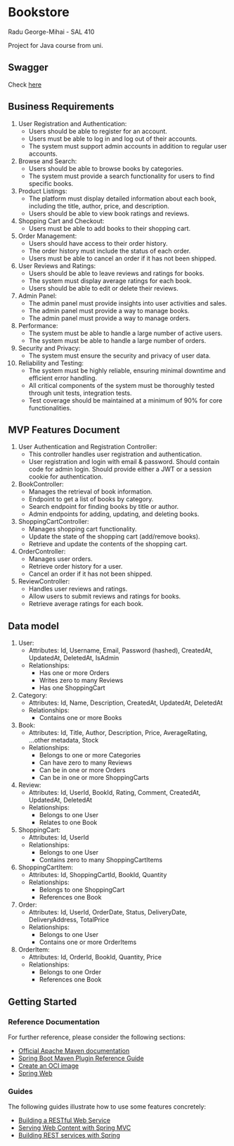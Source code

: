 # Bookstore

Radu George-Mihai - SAL 410

Project for Java course from uni.

## Swagger

Check [here](http://localhost:8080/swagger-ui/index.html#/)

## Business Requirements

1. User Registration and Authentication:
   - Users should be able to register for an account.
   - Users must be able to log in and log out of their accounts.
   - The system must support admin accounts in addition to regular user accounts.
2. Browse and Search:
   - Users should be able to browse books by categories.
   - The system must provide a search functionality for users to find specific books.
3. Product Listings:
   - The platform must display detailed information about each book, including the title, author, price, and description.
   - Users should be able to view book ratings and reviews.
4. Shopping Cart and Checkout:
   - Users must be able to add books to their shopping cart.
5. Order Management:
   - Users should have access to their order history.
   - The order history must include the status of each order.
   - Users must be able to cancel an order if it has not been shipped.
6. User Reviews and Ratings:
   - Users should be able to leave reviews and ratings for books.
   - The system must display average ratings for each book.
   - Users should be able to edit or delete their reviews.
7. Admin Panel:
   - The admin panel must provide insights into user activities and sales.
   - The admin panel must provide a way to manage books.
   - The admin panel must provide a way to manage orders.
8. Performance:
    - The system must be able to handle a large number of active users.
    - The system must be able to handle a large number of orders.
9. Security and Privacy:
    - The system must ensure the security and privacy of user data.
10. Reliability and Testing:
    - The system must be highly reliable, ensuring minimal downtime and efficient error handling. 
    - All critical components of the system must be thoroughly tested through unit tests, integration tests. 
    - Test coverage should be maintained at a minimum of 90% for core functionalities. 

## MVP Features Document

1. User Authentication and Registration Controller:
   - This controller handles user registration and authentication.
   - User registration and login with email & password. Should contain code for admin login. Should provide either a JWT or a session cookie for authentication.
2. BookController:
   - Manages the retrieval of book information. 
   - Endpoint to get a list of books by category. 
   - Search endpoint for finding books by title or author.
   - Admin endpoints for adding, updating, and deleting books.
3. ShoppingCartController:
   - Manages shopping cart functionality. 
   - Update the state of the shopping cart (add/remove books). 
   - Retrieve and update the contents of the shopping cart.
4. OrderController:
   - Manages user orders. 
   - Retrieve order history for a user.
   - Cancel an order if it has not been shipped.
5. ReviewController:
   - Handles user reviews and ratings. 
   - Allow users to submit reviews and ratings for books. 
   - Retrieve average ratings for each book.

## Data model

1. User:
   - Attributes: Id, Username, Email, Password (hashed), CreatedAt, UpdatedAt, DeletedAt, IsAdmin 
   - Relationships:
     - Has one or more Orders
     - Writes zero to many Reviews
     - Has one ShoppingCart
2. Category:
   - Attributes: Id, Name, Description, CreatedAt, UpdatedAt, DeletedAt
   - Relationships:
     - Contains one or more Books
3. Book:
   - Attributes: Id, Title, Author, Description, Price, AverageRating, ...other metadata, Stock
   - Relationships: 
     - Belongs to one or more Categories
     - Can have zero to many Reviews
     - Can be in one or more Orders
     - Can be in one or more ShoppingCarts
4. Review:
   - Attributes: Id, UserId, BookId, Rating, Comment, CreatedAt, UpdatedAt, DeletedAt
   - Relationships:
     - Belongs to one User 
     - Relates to one Book
5. ShoppingCart:
   - Attributes: Id, UserId 
   - Relationships:
     - Belongs to one User
     - Contains zero to many ShoppingCartItems
6. ShoppingCartItem:
   - Attributes: Id, ShoppingCartId, BookId, Quantity 
   - Relationships:
     - Belongs to one ShoppingCart
     - References one Book 
7. Order:
   - Attributes: Id, UserId, OrderDate, Status, DeliveryDate, DeliveryAddress, TotalPrice
   - Relationships:
     - Belongs to one User
     - Contains one or more OrderItems
8. OrderItem:
    - Attributes: Id, OrderId, BookId, Quantity, Price
    - Relationships:
      - Belongs to one Order
      - References one Book

## Getting Started

### Reference Documentation

For further reference, please consider the following sections:

* [Official Apache Maven documentation](https://maven.apache.org/guides/index.html)
* [Spring Boot Maven Plugin Reference Guide](https://docs.spring.io/spring-boot/docs/3.2.0/maven-plugin/reference/html/)
* [Create an OCI image](https://docs.spring.io/spring-boot/docs/3.2.0/maven-plugin/reference/html/#build-image)
* [Spring Web](https://docs.spring.io/spring-boot/docs/3.2.0/reference/htmlsingle/index.html#web)

### Guides

The following guides illustrate how to use some features concretely:

* [Building a RESTful Web Service](https://spring.io/guides/gs/rest-service/)
* [Serving Web Content with Spring MVC](https://spring.io/guides/gs/serving-web-content/)
* [Building REST services with Spring](https://spring.io/guides/tutorials/rest/)

